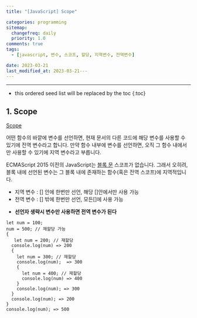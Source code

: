 ```yaml
---
title: "[JavaScript] Scope"

categories: programming
sitemap:
  changefreq: daily
  priority: 1.0
comments: true
tags:
  - [javascript, 변수, 스코프, 할당, 지역변수, 전역변수]

date: 2023-03-21
last_modified_at: 2023-03-21---
---
```


---

<!-- prettier-ignore -->
* this ordered seed list will be replaced by the toc 
{:toc}

## 1. Scope

[Scope](https://developer.mozilla.org/ko/docs/Web/JavaScript/Guide/Grammar_and_Types#%EB%B3%80%EC%88%98_%EC%8A%A4%EC%BD%94%ED%94%84)

어떤 함수의 바깥에 변수를 선언하면, 현재 문서의 다른 코드에 해당 변수를 사용할 수 있기에 전역 변수라고 합니다. 만약 함수 내부에 변수를 선언하면, 오직 그 함수 내에서만 사용할 수 있기에 지역 변수라고 부릅니다.

ECMAScript 2015 이전의 JavaScript는 [블록 문](https://developer.mozilla.org/ko/docs/Web/JavaScript/Guide/Control_flow_and_error_handling#block_%EB%AC%B8) 스코프가 없습니다. 그래서 오히려, 블록 내에 선언된 변수는 그 블록 내에 존재하는 함수(혹은 전역 스코프)에 지역적입니다.

- 지역 변수 : [] 안에 한번만 선언, 해당 []안에서만 사용 가능
- 전역 변수 : [] 밖에 한번만 선언, 모든[]에 사용 가능

* **선언자 생략시 변수만 사용하면 전역 변수가 된다**

```
let num = 100;
num = 500; // 재할당 가능
{
   let num = 200; // 재할당
  console.log(num) => 200
  {
    let num = 300; // 재할당
    console.log(num);  => 300
    {
      let num = 400; // 재할당
      console.log(num) => 400
    }
    console.log(num); => 300
  }
  console.log(num); => 200
}
console.log(num); => 500
```

